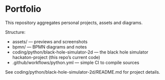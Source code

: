 # Portfolio

This repository aggregates personal projects, assets and diagrams.

Structure:

- assets/ — previews and screenshots
- bpmn/ — BPMN diagrams and notes
- coding/python/black-hole-simulator-2d — the black hole simulator hackaton-project (this repo’s current code)
- .github/workflows/python.yml — simple CI to compile sources

See coding/python/black-hole-simulator-2d/README.md for project details.

